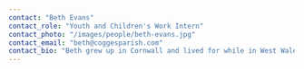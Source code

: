 ```yaml
---
contact: "Beth Evans"
contact_role: "Youth and Children's Work Intern"
contact_photo: "/images/people/beth-evans.jpg"
contact_email: "beth@coggesparish.com"
contact_bio: "Beth grew up in Cornwall and lived for while in West Wales. She began coming to St Mary’s Cogges last October while on a gap year at Adventure Plus where she discovered a passion for youth work. This year she has joined the team as a youth and children’s work intern. Beth loves drinking tea, reading and seeing and helping young people to grow closer to God!"
---
```

